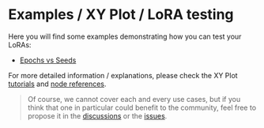 # Examples / XY Plot / LoRA testing

Here you will find some examples demonstrating how you can test your LoRAs:

- [Epochs vs Seeds](./Epochs%20vs%20Seeds/)

For more detailed information / explanations, please check the XY Plot [tutorials](../../../tutorials/XY%20Plot/) and [node references](../../../node%20reference/xy%20plot/).

> Of course, we cannot cover each and every use cases, but if you think that one in particular could benefit to the community, feel free to propose it in the [discussions](https://github.com/bugltd/ComfyLab-Pack/discussions) or the [issues](https://github.com/bugltd/ComfyLab-Pack/issues).
